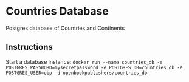 # Countries Database
Postgres database of Countries and Continents

## Instructions

Start a database instance:
`
docker run --name countries_db -e POSTGRES_PASSWORD=mysecretpassword -e POSTGRES_DB=countries_db -e POSTGRES_USER=obp -d openbookpublishers/countries_db
`
